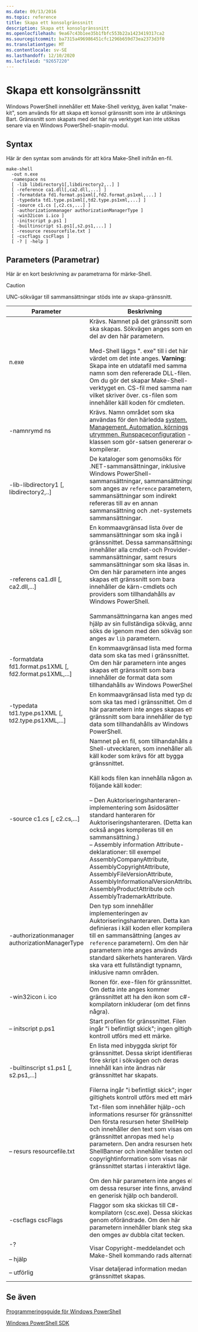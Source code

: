 ```yaml
---
ms.date: 09/13/2016
ms.topic: reference
title: Skapa ett konsolgränssnitt
description: Skapa ett konsolgränssnitt
ms.openlocfilehash: 9ea67c43b1ee35b1fbfc553b22a1423419317ca2
ms.sourcegitcommit: ba7315a496986451cfc1296b659d73ea2373d3f0
ms.translationtype: MT
ms.contentlocale: sv-SE
ms.lasthandoff: 12/10/2020
ms.locfileid: "92657220"
---
```

# <a name="how-to-create-a-console-shell"></a>Skapa ett konsolgränssnitt

Windows PowerShell innehåller ett Make-Shell verktyg, även kallat "make-kit", som används för att skapa ett konsol gränssnitt som inte är utöknings Bart. Gränssnitt som skapats med det här nya verktyget kan inte utökas senare via en Windows PowerShell-snapin-modul.

## <a name="syntax"></a>Syntax

Här är den syntax som används för att köra Make-Shell inifrån en-fil.

```
make-shell
  -out n.exe
  -namespace ns
  [ -lib libdirectory1[,libdirectory2,..] ]
  [ -reference ca1.dll[,ca2.dll,...] ]
  [ -formatdata fd1.format.ps1xml[,fd2.format.ps1xml,...] ]
  [ -typedata td1.type.ps1xml[,td2.type.ps1xml,...] ]
  [ -source c1.cs [,c2.cs,...] ]
  [ -authorizationmanager authorizationManagerType ]
  [ -win32icon i.ico ]
  [ -initscript p.ps1 ]
  [ -builtinscript s1.ps1[,s2.ps1,...] ]
  [ -resource resourcefile.txt ]
  [ -cscflags cscFlags ]
  [ -? | -help ]
```

## <a name="parameters"></a>Parameters (Parametrar)

Här är en kort beskrivning av parametrarna för märke-Shell.

> [!CAUTION]
> UNC-sökvägar till sammansättningar stöds inte av skapa-gränssnitt.

|Parameter|Beskrivning|
|---------------|-----------------|
|n.exe|Krävs. Namnet på det gränssnitt som ska skapas. Sökvägen anges som en del av den här parametern.<br /><br /> Med-Shell läggs ". exe" till i det här värdet om det inte anges. **Varning:**  Skapa inte en utdatafil med samma namn som den refererade DLL-filen. Om du gör det skapar Make-Shell-verktyget en. CS-fil med samma namn, vilket skriver över. cs-filen som innehåller käll koden för cmdleten.|
|-namnrymd ns|Krävs. Namn området som ska användas för den härledda [system. Management. Automation. körnings utrymmen. Runspaceconfiguration](/dotnet/api/System.Management.Automation.Runspaces.RunspaceConfiguration) -klassen som gör-satsen genererar och kompilerar.|
|-lib-libdirectory1 [, libdirectory2,..]|De kataloger som genomsöks för .NET-sammansättningar, inklusive Windows PowerShell-sammansättningar, sammansättningar som anges av `reference` parametern, sammansättningar som indirekt refereras till av en annan sammansättning och .net-systemets sammansättningar.|
|-referens ca1.dll [, ca2.dll,...]|En kommaavgränsad lista över de sammansättningar som ska ingå i gränssnittet. Dessa sammansättningar innehåller alla cmdlet-och Provider-sammansättningar, samt resurs sammansättningar som ska läsas in. Om den här parametern inte anges skapas ett gränssnitt som bara innehåller de kärn-cmdlets och providers som tillhandahålls av Windows PowerShell.<br /><br /> Sammansättningarna kan anges med hjälp av sin fullständiga sökväg, annars söks de igenom med den sökväg som anges av `lib` parametern.|
|-formatdata fd1.format.ps1XML [, fd2.format.ps1XML,...]|En kommaavgränsad lista med format data som ska tas med i gränssnittet. Om den här parametern inte anges skapas ett gränssnitt som bara innehåller de format data som tillhandahålls av Windows PowerShell.|
|-typedata td1.type.ps1XML [, td2.type.ps1XML,...]|En kommaavgränsad lista med typ data som ska tas med i gränssnittet. Om den här parametern inte anges skapas ett gränssnitt som bara innehåller de typ data som tillhandahålls av Windows PowerShell.|
|-source c1.cs [, c2.cs,...]|Namnet på en fil, som tillhandahålls av Shell-utvecklaren, som innehåller alla käll koder som krävs för att bygga gränssnittet.<br /><br /> Käll kods filen kan innehålla någon av följande käll koder:<br /><br /> – Den Auktoriseringshanteraren-implementering som åsidosätter standard hanteraren för Auktoriseringshanteraren. (Detta kan också anges kompileras till en sammansättning.)<br />– Assembly information Attribute-deklarationer: till exempel AssemblyCompanyAttribute, AssemblyCopyrightAttribute, AssemblyFileVersionAttribute, AssemblyInformationalVersionAttribute, AssemblyProductAttribute och AssemblyTrademarkAttribute.|
|-authorizationmanager authorizationManagerType|Den typ som innehåller implementeringen av Auktoriseringshanteraren. Detta kan definieras i käll koden eller kompileras till en sammansättning (anges av `reference` parametern). Om den här parametern inte anges används standard säkerhets hanteraren. Värdet ska vara ett fullständigt typnamn, inklusive namn områden.|
|-win32icon i. ico|Ikonen för. exe-filen för gränssnittet. Om detta inte anges kommer gränssnittet att ha den ikon som c#-kompilatorn inkluderar (om det finns några).|
|– initscript p.ps1|Start profilen för gränssnittet. Filen ingår "i befintligt skick"; ingen giltighets kontroll utförs med ett märke.|
|-builtinscript s1.ps1 [, s2.ps1,...]|En lista med inbyggda skript för gränssnittet. Dessa skript identifieras före skript i sökvägen och deras innehåll kan inte ändras när gränssnittet har skapats.<br /><br /> Filerna ingår "i befintligt skick"; ingen giltighets kontroll utförs med ett märke.|
|– resurs resourcefile.txt|Txt-filen som innehåller hjälp-och informations resurser för gränssnittet. Den första resursen heter ShellHelp och innehåller den text som visas om gränssnittet anropas med `help` parametern. Den andra resursen heter ShellBanner och innehåller texten och copyrightinformation som visas när gränssnittet startas i interaktivt läge.<br /><br /> Om den här parametern inte anges eller om dessa resurser inte finns, används en generisk hjälp och banderoll.|
|-cscflags cscFlags|Flaggor som ska skickas till C#-kompilatorn (csc.exe). Dessa skickas genom oförändrade. Om den här parametern innehåller blank steg ska den omges av dubbla citat tecken.|
|-?<br /><br /> – hjälp|Visar Copyright-meddelandet och Make-Shell kommando rads alternativ.|
|– utförlig|Visar detaljerad information medan gränssnittet skapas.|

## <a name="see-also"></a>Se även

[Programmeringsguide för Windows PowerShell](./windows-powershell-programmer-s-guide.md)

[Windows PowerShell SDK](../windows-powershell-reference.md)
